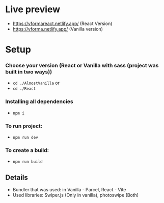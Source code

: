 # Live preview
* https://vformareact.netlify.app/ (React Version)
* https://vforma.netlify.app/ (Vanilla version)
# Setup
### Choose your version (React or Vanilla with sass (project was built in two ways))
* ``` cd ./AlmostVanilla ```
or
* ``` cd ./React ```
### Installing all dependencies
* ``` npm i ```
### To run project:
* ``` npm run dev  ```
### To create a build:
* ``` npm run build ```
## Details
* Bundler that was used: in Vanilla - Parcel, React - Vite
* Used libraries: Swiper.js (Only in vanilla), photoswipe (Both)